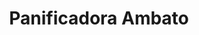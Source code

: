 ---
title: "Panificadora Ambato"
url: /quito/panificadora-ambato-avenida-6-de-diciembre/
shop: panadería
---